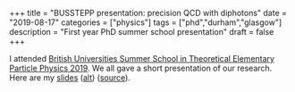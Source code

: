 +++
title = "BUSSTEPP presentation: precision QCD with diphotons"
date = "2019-08-17"
categories = ["physics"]
tags = ["phd","durham","glasgow"]
description = "First year PhD summer school presentation"
draft = false
+++

I attended [British Universities Summer School in Theoretical Elementary Particle Physics 2019](https://sites.google.com/view/busstepp2019/home).
We all gave a short presentation of our research.
Here are my [slides](https://eidoom.gitlab.io/busstepp-slides/body.pdf) ([alt](https://gitlab.com/eidoom/busstepp-slides/-/raw/master/body.pdf)) ([source](https://gitlab.com/eidoom/busstepp-slides)).
